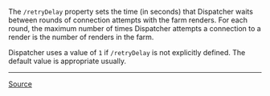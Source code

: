 The `/retryDelay` property sets the time (in seconds) that Dispatcher waits between rounds of connection attempts with the farm renders. For each round, the maximum number of times Dispatcher attempts a connection to a render is the number of renders in the farm.

Dispatcher uses a value of `1` if `/retryDelay` is not explicitly defined. The default value is appropriate usually.

---

[Source](https://experienceleague.adobe.com/docs/experience-manager-dispatcher/using/configuring/dispatcher-configuration.html?lang=en#specifying-the-page-retry-delay)
